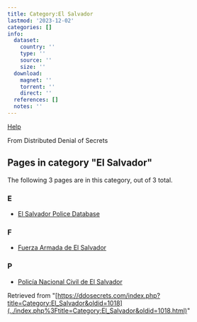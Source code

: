 ```yaml
---
title: Category:El Salvador
lastmod: '2023-12-02'
categories: []
info:
  dataset:
    country: ''
    type: ''
    source: ''
    size: ''
  download:
    magnet: ''
    torrent: ''
    direct: ''
  references: []
  notes: ''
---
```




[Help](https://www.mediawiki.org/wiki/Special:MyLanguage/Help:Categories)

From Distributed Denial of Secrets

## Pages in category "El Salvador"

The following 3 pages are in this category, out of 3 total.

### E

- [El Salvador Police
Database](El_Salvador_Police_Database.html "El Salvador Police Database")

### F

- [Fuerza Armada de El
Salvador](Fuerza_Armada_de_El_Salvador.html "Fuerza Armada de El Salvador")

### P

- [Policía Nacional Civil de El
Salvador](Policía_Nacional_Civil_de_El_Salvador.html "Policía Nacional Civil de El Salvador")

Retrieved from
"[https://ddosecrets.com/index.php?title=Category:El_Salvador&oldid=1018](../index.php%3Ftitle=Category:El_Salvador&oldid=1018.html)"

